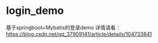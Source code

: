# login_demo
基于springboot+Mybatis的登录demo
详情请看：https://blog.csdn.net/qq_37909141/article/details/104733841
